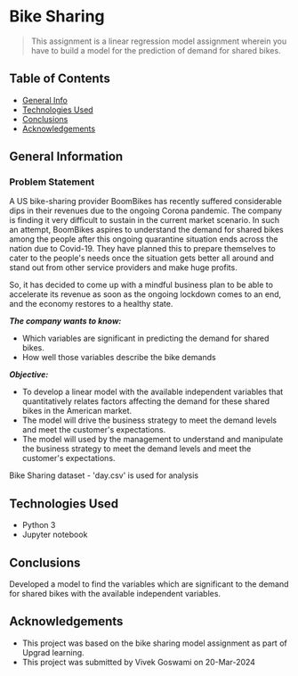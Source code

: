 # Bike Sharing
> This assignment is a linear regression model assignment wherein you have to build a model for the prediction of demand for shared bikes.

## Table of Contents
* [General Info](#general-information)
* [Technologies Used](#technologies-used)
* [Conclusions](#conclusions)
* [Acknowledgements](#acknowledgements)

<!-- You can include any other section that is pertinent to your problem -->

## General Information

### Problem Statement
A US bike-sharing provider BoomBikes has recently suffered considerable dips in their revenues due to the ongoing Corona pandemic. The company is finding it very difficult to sustain in the current market scenario. In such an attempt, BoomBikes aspires to understand the demand for shared bikes among the people after this ongoing quarantine situation ends across the nation due to Covid-19. They have planned this to prepare themselves to cater to the people's needs once the situation gets better all around and stand out from other service providers and make huge profits.

So, it has decided to come up with a mindful business plan to be able to accelerate its revenue as soon as the ongoing lockdown comes to an end, and the economy restores to a healthy state. 


***The company wants to know:***

- Which variables are significant in predicting the demand for shared bikes.
- How well those variables describe the bike demands

***Objective:***

- To develop a linear model with the available independent variables that quantitatively relates factors affecting the demand for these shared bikes in the American market.
- The model will drive the business strategy to meet the demand levels and meet the customer's expectations.
- The model will used by the management to understand and manipulate the business strategy to meet the demand levels and meet the customer's expectations.

Bike Sharing dataset - 'day.csv' is used for analysis

## Technologies Used
- Python 3
- Jupyter notebook


## Conclusions
Developed a model to find the variables which are significant to the demand for shared bikes with the available independent variables.


## Acknowledgements
- This project was based on the bike sharing model assignment as part of Upgrad learning. 
- This project was submitted by Vivek Goswami on 20-Mar-2024 

